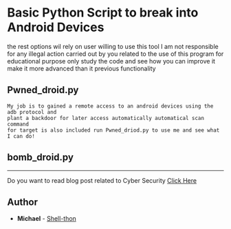 # Basic Python Script to break into Android Devices

the rest options wil rely on user willing to use this tool
I am not responsible for any illegal action carried out by you related to the use of this program
for educational purpose only study the code and see
how you can improve it make it more advanced than it previous functionality

## Pwned_droid.py
```
My job is to gained a remote access to an android devices using the adb protocol and
plant a backdoor for later access automatically automatical scan command
for target is also included run Pwned_driod.py to use me and see what I can do!
```

## bomb_droid.py

---
Do you want to  read blog post related to Cyber Security [Click Here](https://shell-thon.github.io/cybershell.github.io)

## Author

* **Michael** - [Shell-thon](https://github.com/Shell-thon)